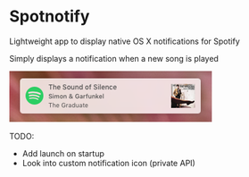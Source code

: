 # Spotnotify

Lightweight app to display native OS X notifications for Spotify

Simply displays a notification when a new song is played

![alt tag](https://github.com/cjch0/Spotnotify/blob/master/preview.png)


TODO:
- Add launch on startup
- Look into custom notification icon (private API)
